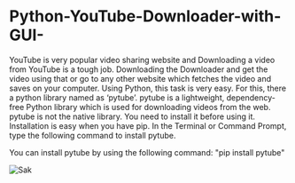 # Python-YouTube-Downloader-with-GUI-
YouTube is very popular video sharing website and Downloading a video from YouTube is a tough job. Downloading the Downloader and get the video using that or go to any other website which fetches the video and saves on your computer. Using Python, this task is very easy. For this, there a python library named as ‘pytube’. pytube is a lightweight, dependency-free Python library which is used for downloading videos from the web.
pytube is not the native library. You need to install it before using it. Installation is easy when you have pip. In the Terminal or Command Prompt, type the following command to install pytube.

You can install pytube by using the following command:
"pip install pytube"

![Sak](https://user-images.githubusercontent.com/63748662/123268431-b057db80-d506-11eb-800b-10fcc8ef9e72.PNG)
